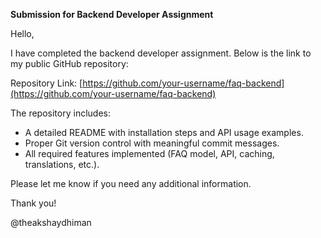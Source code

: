 **Submission for Backend Developer Assignment**

Hello,

I have completed the backend developer assignment. Below is the link to my public GitHub repository:

Repository Link: [https://github.com/your-username/faq-backend](https://github.com/your-username/faq-backend)

The repository includes:
- A detailed README with installation steps and API usage examples.
- Proper Git version control with meaningful commit messages.
- All required features implemented (FAQ model, API, caching, translations, etc.).

Please let me know if you need any additional information.

Thank you!

@theakshaydhiman
